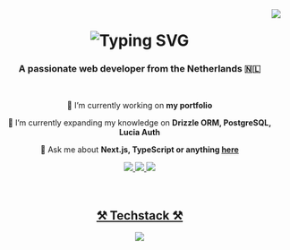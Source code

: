 <img align="right" src="https://visitor-badge.laobi.icu/badge?page_id=chadlydev.chadlydev" />


<h1 align="center">
    <img src="https://readme-typing-svg.demolab.com?font=Source+Code+Pro&duration=2000&pause=200&color=F78166&center=true&random=false&width=435&lines=Hi+There!;I'm+Chadly+Riedewald" alt="Typing SVG" />
</h1>

<h3 align="center">A passionate web developer from the Netherlands 🇳🇱</h3>

<br/>

<div align="center">
 
🔭 I’m currently working on **my portfolio**
 
🌱 I’m currently expanding my knowledge on **Drizzle ORM, PostgreSQL, Lucia Auth**

💬 Ask me about **Next.js, TypeScript or anything [here](https://github.com/chadlydev/chadlydev/issues)**

 </div>
 
<div align="center"> 
  <a href="mailto:hi@chadly.dev">
    <img src="https://img.shields.io/badge/EMail-8B89CC?style=for-the-badge&logo=protonmail&logoColor=white" />
  </a>
  <a href="https://linkedin.com/in/chadlydev" target="_blank">
    <img src="https://img.shields.io/badge/LinkedIn-0077B5?style=for-the-badge&logo=linkedin&logoColor=white" target="_blank" />
  </a>
  <a href="https://chadly.dev" target="_blank">
     <img src="https://img.shields.io/badge/Portfolio-FF1B2D?style=for-the-badge&logo=Safari&logoColor=white" target="_blank" />
</div>
<br/>
<br/>
 
 
<h2 align="center">⚒️ Techstack ⚒️</h2>

<div align="center">
    <img src="https://skillicons.dev/icons?i=html,css,js,ts,react,nextjs,tailwind,vercel,prisma,postgres,github,git,figma,bun,firebase" />
</div>
